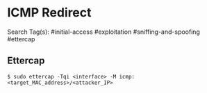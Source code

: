 # ICMP Redirect

Search Tag(s): #initial-access #exploitation #sniffing-and-spoofing #ettercap

## Ettercap

```
$ sudo ettercap -Tqi <interface> -M icmp:<target_MAC_address>/<attacker_IP>
```